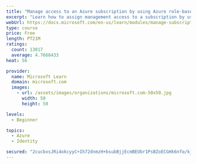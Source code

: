 ```yaml
---
title: "Manage access to an Azure subscription by using Azure role-based access control (RBAC)"
excerpt: "Learn how to assign management access to a subscription by using Azure role-based access control."
webUrl: https://docs.microsoft.com/en-us/learn/modules/manage-subscription-access-azure-rbac/
type: course
price: Free
length: PT21M
ratings:
  count: 13017
  average: 4.7668433
heat: 56

provider:
  name: Microsoft Learn
  domain: microsoft.com
  images:
    - url: /assets/images/organizations/microsoft.com-50x50.jpg
      width: 50
      height: 50

levels:
  - Beginner

topics:
  - Azure
  - Identity

secured: "2cucbxsJRi4okcyyC+Ih72dnmzH+bsubBjjEcmBEUbr1PsBZoECGHk6nfo/kj8oTmv2LIwj/4c+nPipFnEQ75KMSMt6XN/+z1eQWWf4qUGvNblchHx3wHAWi3JsoUrHj14QWaRtR4L5yUZyCzhFPHUSzhrvQR0Fsx8UJojadwQfHPGjAuKyl65RthkHXpEmaZEpPLEjmar5JjwA/IahgAB077XfmGEjD52778maeO5k3/VPTD7/+GzyvHQZRTOrvUyNvjrmUZ6coPf7+jpxvRPcoXZj0l2WguoeVnZ6aDEFfXSru/obvam4zgLqhdYKwrn2U63zl9Tr+zavWm70xKinvhupuadgEBs2WHQ5dGrWteBh3zKWoWIGJh7tQ/u7/lr1qg4v8qg/2zc6VaSb6rwd7M72NTb+EGJyhsg9Etjm3NGkbNCsqBJBbg8CHBw6g;GI0ABxOTvKxdE7c4b8ZdSQ=="
---
```


